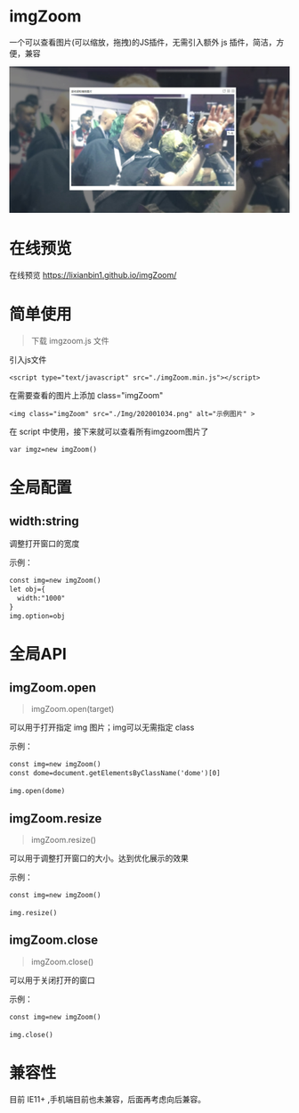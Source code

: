 # imgZoom
一个可以查看图片(可以缩放，拖拽)的JS插件，无需引入额外 js 插件，简洁，方便，兼容

![Image text](./Img/202006011.jpg)

# 在线预览

在线预览 https://lixianbin1.github.io/imgZoom/

# 简单使用

>下载 imgzoom.js 文件

引入js文件
```
<script type="text/javascript" src="./imgZoom.min.js"></script>
```

在需要查看的图片上添加 class="imgZoom"
```
<img class="imgZoom" src="./Img/202001034.png" alt="示例图片" >
```

在 script 中使用，接下来就可以查看所有imgzoom图片了
```
var imgz=new imgZoom()
```

# 全局配置

## width:string

调整打开窗口的宽度

示例：
```
const img=new imgZoom()
let obj={
  width:"1000"
}
img.option=obj
```


# 全局API

## imgZoom.open

>imgZoom.open(target)

可以用于打开指定 img 图片；img可以无需指定 class

示例：
```
const img=new imgZoom()
const dome=document.getElementsByClassName('dome')[0]

img.open(dome)
```

## imgZoom.resize

>imgZoom.resize()

可以用于调整打开窗口的大小。达到优化展示的效果

示例：
```
const img=new imgZoom()

img.resize()
```

## imgZoom.close

>imgZoom.close()

可以用于关闭打开的窗口

示例：
```
const img=new imgZoom()

img.close()
```

# 兼容性

目前 IE11+ ,手机端目前也未兼容，后面再考虑向后兼容。
